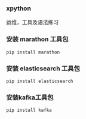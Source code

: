 ### xpython
运维，工具及语法练习


### 安装 marathon 工具包
```angular2html
pip install marathon
```

### 安装 elasticsearch 工具包
```angular2html
pip install elasticsearch
```

### 安装kafka工具包
```angular2html
pip install kafka
```
